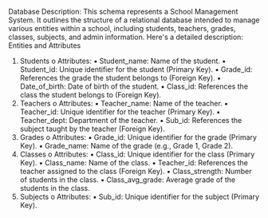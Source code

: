 Database Description:
This schema represents a School Management System. It outlines the structure of a
relational database intended to manage various entities within a school, including students,
teachers, grades, classes, subjects, and admin information. Here's a detailed description:
Entities and Attributes
1. Students
o Attributes:
▪ Student_name: Name of the student.
▪ Student_id: Unique identifier for the student (Primary Key).
▪ Grade_id: References the grade the student belongs to (Foreign Key). ▪
Date_of_birth: Date of birth of the student.
▪ Class_id: References the class the student belongs to (Foreign Key).
2. Teachers
o Attributes:
▪ Teacher_name: Name of the teacher.
▪ Teacher_id: Unique identifier for the teacher (Primary Key).
▪ Teacher_dept: Department of the teacher.
▪ Sub_id: References the subject taught by the teacher (Foreign Key).
3. Grades
o Attributes:
▪ Grade_id: Unique identifier for the grade (Primary Key).
▪ Grade_name: Name of the grade (e.g., Grade 1, Grade 2).
4. Classes
o Attributes:
▪ Class_id: Unique identifier for the class (Primary Key).
▪ Class_name: Name of the class.
▪ Teacher_id: References the teacher assigned to the class (Foreign
Key).
▪ Class_strength: Number of students in the class.
▪ Class_avg_grade: Average grade of the students in the class.
5. Subjects
o Attributes:
▪ Sub_id: Unique identifier for the subject (Primary Key).
